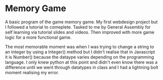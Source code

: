 # Memory Game

A basic program of the game memory game.
My first webdesign project but I followed a tutorial to comeplete.
Tasked to me by General Assembly for self learning via tutorial slides and videos.
Then improved with more game logic for a more functional game.

The most memorable moment was when I was trying to change a string to an integer by using a Integer() method but I didn't realise that in Javascript it is Number() because the dataype varies depending on the programming language. I only knew python at this point and didn't even know there was a difference until we went through datatypes in class and I had a lightning bolt moment realising my error.
